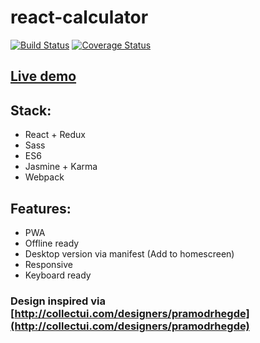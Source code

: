 # react-calculator

[![Build Status](https://travis-ci.org/iondrimba/react-calculator.svg?branch=master)](https://travis-ci.org/iondrimba/react-calculator)
 [![Coverage Status](https://coveralls.io/repos/github/iondrimba/react-calculator/badge.svg?branch=master)](https://coveralls.io/github/iondrimba/react-calculator?branch=master)

## [Live demo](https://br.iondrimbafilho.me/)

## Stack:

- React + Redux
- Sass
- ES6
- Jasmine + Karma
- Webpack

## Features:

- PWA
- Offline ready
- Desktop version via manifest (Add to homescreen)
- Responsive
- Keyboard ready


### Design inspired via [http://collectui.com/designers/pramodrhegde](http://collectui.com/designers/pramodrhegde)
